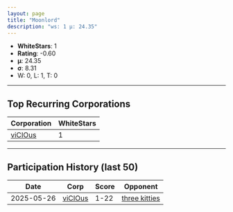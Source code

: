 ```yaml
---
layout: page
title: "Moonlord"
description: "ws: 1 μ: 24.35"
---
```

- **WhiteStars**: 1
- **Rating**: -0.60
- **μ**: 24.35  
- **σ**: 8.31
- W: 0, L: 1, T: 0

---

## Top Recurring Corporations

| Corporation | WhiteStars |
| --- | --- |
| [viCIOus](https://ws.tsl.rocks/corp/910b93255c2b748443e55624583e16ee14d84a577cd7b8e3127f0d1fcb363fbb/) | 1 |

---

## Participation History (last 50)

| Date | Corp | Score | Opponent |
| --- | --- | --- | --- |
| 2025-05-26 | [viCIOus](https://ws.tsl.rocks/corp/910b93255c2b748443e55624583e16ee14d84a577cd7b8e3127f0d1fcb363fbb/) | 1-22 | [three kitties](https://ws.tsl.rocks/corp/04ae72b5736fbdc80a2fe9e4c2baaad3258a1e0ef0acc8122295fb64d6b3d292/) |
